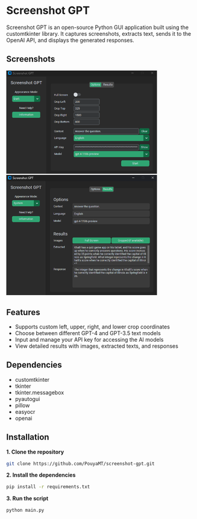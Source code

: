 # Screenshot GPT
Screenshot GPT is an open-source Python GUI application built using the customtkinter library. It captures screenshots, extracts text, sends it to the OpenAI API, and displays the generated responses.

## Screenshots
<img src="screenshots/options.png" alt="Options" width="400"/>
<img src="screenshots/results.png" alt="Results" width="400"/>

## Features
* Supports custom left, upper, right, and lower crop coordinates
* Choose between different GPT-4 and GPT-3.5 text models
* Input and manage your API key for accessing the AI models
* View detailed results with images, extracted texts, and responses

## Dependencies
* customtkinter
* tkinter
* tkinter.messagebox
* pyautogui
* pillow
* easyocr
* openai
  
## Installation
**1. Clone the repository**
```bash
git clone https://github.com/PouyaMT/screenshot-gpt.git
```

**2. Install the dependencies**
```bash
pip install -r requirements.txt
```

**3. Run the script**
```bash
python main.py
```
